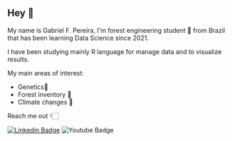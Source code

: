  ## Hey 👋

 My name is Gabriel F. Pereira, I'm forest engineering student 🌱 from    Brazil that has been learning Data Science since 2021.

 I have been studying mainly R language for manage data and to visualize results. 

My main areas of interest: 
- Genetics🧬
- Forest inventory 🌲
- Climate changes 🥵


Reach me out  👇🏻

[![Linkedin Badge](https://img.shields.io/badge/-LinkedIn-blue?style=flat-square&logo=Linkedin&logoColor=white&link=https://www.linkedin.com/in/gabriel-de-freitas-pereira-925260205)](https://www.linkedin.com/in/gabriel-de-freitas-pereira-925260205) ![Youtube Badge](https://img.shields.io/badge/-Youtube-FF0000?style=flat-square&labelColor=FF0000&logo=youtube&logoColor=white&link=https://www.youtube.com/channel/UCw3sS4v18RQ4Q7QxacQf7JQ) 
